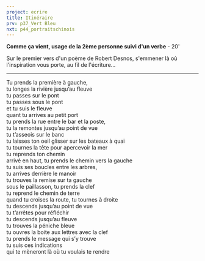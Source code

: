 ```yaml
---
project: ecrire
title: Itinéraire
prv: p37_Vert Bleu
nxt: p44_portraitschinois
---
```


**Comme ça vient, usage de la 2ème personne suivi d'un verbe** - 20'

Sur le premier vers d'un poème de Robert Desnos, s'emmener là où l'inspiration vous porte, au fil de l'écriture...

---

Tu prends la première à gauche,  
tu longes la rivière jusqu’au fleuve  
tu passes sur le pont  
tu passes sous le pont  
et tu suis le fleuve  
quant tu arrives au petit port  
tu prends la rue entre le bar et la poste,  
tu la remontes jusqu’au point de vue  
tu t’asseois sur le banc  
tu laisses ton oeil glisser sur les bateaux à quai  
tu tournes la tête pour apercevoir la mer  
tu reprends ton chemin  
arrivé en haut, tu prends le chemin vers la gauche  
tu suis ses boucles entre les arbres,  
tu arrives derrière le manoir  
tu trouves la remise sur ta gauche  
sous le paillasson, tu prends la clef  
tu reprend le chemin de terre  
quand tu croises la route, tu tournes à droite  
tu descends jusqu’au point de vue  
tu t’arrêtes pour réfléchir  
tu descends jusqu’au fleuve  
tu trouves la péniche bleue  
tu ouvres la boite aux lettres avec la clef  
tu prends le message qui s’y trouve  
tu suis ces indications  
qui te mèneront là où tu voulais te rendre  